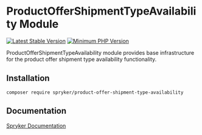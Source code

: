 # ProductOfferShipmentTypeAvailability Module
[![Latest Stable Version](https://poser.pugx.org/spryker/product-offer-shipment-type-availability/v/stable.svg)](https://packagist.org/packages/spryker/product-offer-shipment-type-availability)
[![Minimum PHP Version](https://img.shields.io/badge/php-%3E%3D%208.2-8892BF.svg)](https://php.net/)

ProductOfferShipmentTypeAvailability module provides base infrastructure for the product offer shipment type availability functionality.

## Installation

```
composer require spryker/product-offer-shipment-type-availability
```

## Documentation

[Spryker Documentation](https://docs.spryker.com)
